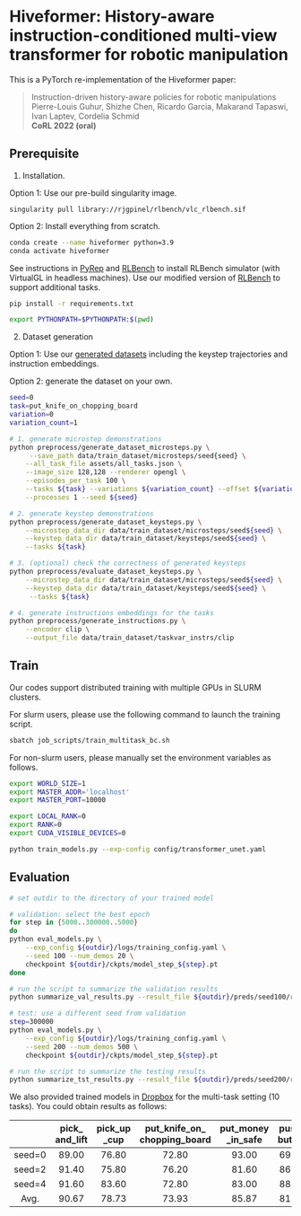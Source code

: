 # Hiveformer: History-aware instruction-conditioned multi-view transformer for robotic manipulation

This is a PyTorch re-implementation of the Hiveformer paper:
> Instruction-driven history-aware policies for robotic manipulations  
> Pierre-Louis Guhur, Shizhe Chen, Ricardo Garcia, Makarand Tapaswi, Ivan Laptev, Cordelia Schmid  
> **CoRL 2022 (oral)**


## Prerequisite

1. Installation. 

Option 1: Use our pre-build singularity image.
```
singularity pull library://rjgpinel/rlbench/vlc_rlbench.sif
```

Option 2: Install everything from scratch.
```bash
conda create --name hiveformer python=3.9
conda activate hiveformer
```

See instructions in [PyRep](https://github.com/stepjam/PyRep) and [RLBench](https://github.com/stepjam/RLBench) to install RLBench simulator (with VirtualGL in headless machines). Use our modified version of [RLBench](https://github.com/rjgpinel/RLBench) to support additional tasks.

```bash
pip install -r requirements.txt

export PYTHONPATH=$PYTHONPATH:$(pwd)
```


2. Dataset generation

Option 1: Use our [generated datasets](https://www.dropbox.com/s/zrth410b4voi4ut/train_dataset.tar.gz?dl=0) including the keystep trajectories and instruction embeddings.

Option 2: generate the dataset on your own.
```bash
seed=0
task=put_knife_on_chopping_board
variation=0
variation_count=1

# 1. generate microstep demonstrations
python preprocess/generate_dataset_microsteps.py \
     --save_path data/train_dataset/microsteps/seed{seed} \
    --all_task_file assets/all_tasks.json \
    --image_size 128,128 --renderer opengl \
    --episodes_per_task 100 \
    --tasks ${task} --variations ${variation_count} --offset ${variation} \
    --processes 1 --seed ${seed} 

# 2. generate keystep demonstrations
python preprocess/generate_dataset_keysteps.py \
    --microstep_data_dir data/train_dataset/microsteps/seed${seed} \
    --keystep_data_dir data/train_dataset/keysteps/seed${seed} \
    --tasks ${task}

# 3. (optional) check the correctness of generated keysteps
python preprocess/evaluate_dataset_keysteps.py \
    --microstep_data_dir data/train_dataset/microsteps/seed${seed} \
    --keystep_data_dir data/train_dataset/keysteps/seed${seed} \
     --tasks ${task}

# 4. generate instructions embeddings for the tasks
python preprocess/generate_instructions.py \
    --encoder clip \
    --output_file data/train_dataset/taskvar_instrs/clip
```



## Train

Our codes support distributed training with multiple GPUs in SLURM clusters.

For slurm users, please use the following command to launch the training script.
```bash
sbatch job_scripts/train_multitask_bc.sh
```

For non-slurm users, please manually set the environment variables as follows.

```bash
export WORLD_SIZE=1
export MASTER_ADDR='localhost'
export MASTER_PORT=10000

export LOCAL_RANK=0 
export RANK=0
export CUDA_VISIBLE_DEVICES=0

python train_models.py --exp-config config/transformer_unet.yaml
```



## Evaluation

```bash
# set outdir to the directory of your trained model

# validation: select the best epoch
for step in {5000..300000..5000}
do
python eval_models.py \
    --exp_config ${outdir}/logs/training_config.yaml \
    --seed 100 --num_demos 20 \
    checkpoint ${outdir}/ckpts/model_step_${step}.pt
done

# run the script to summarize the validation results
python summarize_val_results.py --result_file ${outdir}/preds/seed100/results.jsonl

# test: use a different seed from validation
step=300000
python eval_models.py \
    --exp_config ${outdir}/logs/training_config.yaml \
    --seed 200 --num_demos 500 \
    checkpoint ${outdir}/ckpts/model_step_${step}.pt

# run the script to summarize the testing results
python summarize_tst_results.py --result_file ${outdir}/preds/seed200/results.jsonl
```

We also provided trained models in [Dropbox](https://www.dropbox.com/s/o4na7namn1ujhng/transformer_unet%2Bgripper_attn_multi32_300k.tar.gz?dl=0) for the multi-task setting (10 tasks).
You could obtain results as follows:

|        | pick_ and_lift | pick_up _cup | put_knife_on_ chopping_board | put_money _in_safe | push_ button | reach_ target | slide_block _to_target | stack _wine | take_money _out_safe | take_umbrella_out_ of_umbrella_stand |  Avg. |
|:------:|:--------------:|:------------:|:----------------------------:|:------------------:|:------------:|:-------------:|:----------------------:|:-----------:|:--------------------:|:------------------------------------:|:-----:|
| seed=0 |      89.00     |     76.80    |             72.80            |        93.00       |     69.60    |     100.00    |          74.20         |    87.20    |         73.20        |                 89.80                | 82.56 |
| seed=2 |      91.40     |     75.80    |             76.20            |        81.60       |     86.60    |     100.00    |          85.00         |    89.00    |         72.80        |                 79.60                | 83.80 |
| seed=4 |      91.60     |     83.60    |             72.80            |        83.00       |     88.40    |     100.00    |          57.80         |    83.20    |         69.60        |                 89.60                | 81.96 |
|  Avg.  |      90.67     |     78.73    |             73.93            |        85.87       |     81.53    |     100.00    |          72.33         |    86.47    |         71.87        |                 86.33                | 82.77 |



